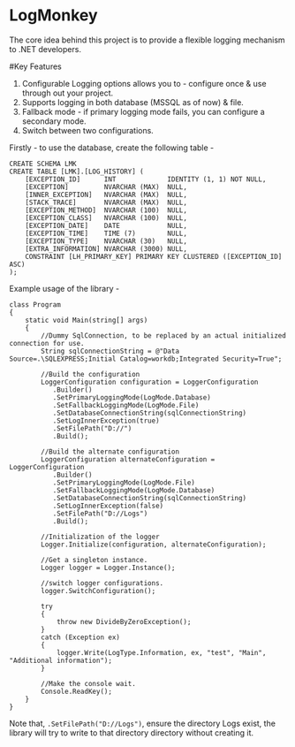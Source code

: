 # LogMonkey
The core idea behind this project is to provide a flexible logging mechanism to .NET developers.

#Key Features
1) Configurable Logging options allows you to - configure once & use through out your project.
2) Supports logging in both database (MSSQL as of now) & file.
3) Fallback mode - if primary logging mode fails, you can configure a secondary mode.
4) Switch between two configurations.

Firstly - to use the database, create the following table -
```
CREATE SCHEMA LMK
CREATE TABLE [LMK].[LOG_HISTORY] (
    [EXCEPTION_ID]      INT             IDENTITY (1, 1) NOT NULL,
    [EXCEPTION]         NVARCHAR (MAX)  NULL,
    [INNER_EXCEPTION]   NVARCHAR (MAX)  NULL,
    [STACK_TRACE]       NVARCHAR (MAX)  NULL,
    [EXCEPTION_METHOD]  NVARCHAR (100)  NULL,
    [EXCEPTION_CLASS]   NVARCHAR (100)  NULL,
    [EXCEPTION_DATE]    DATE            NULL,
    [EXCEPTION_TIME]    TIME (7)        NULL,
    [EXCEPTION_TYPE]    NVARCHAR (30)   NULL,
    [EXTRA_INFORMATION] NVARCHAR (3000) NULL,
    CONSTRAINT [LH_PRIMARY_KEY] PRIMARY KEY CLUSTERED ([EXCEPTION_ID] ASC)
);
```
Example usage of the library -

```
class Program
{
    static void Main(string[] args)
    {
        //Dummy SqlConnection, to be replaced by an actual initialized connection for use.
        String sqlConnectionString = @"Data Source=.\SQLEXPRESS;Initial Catalog=workdb;Integrated Security=True";

        //Build the configuration
        LoggerConfiguration configuration = LoggerConfiguration
           .Builder()
           .SetPrimaryLoggingMode(LogMode.Database)
           .SetFallbackLoggingMode(LogMode.File)
           .SetDatabaseConnectionString(sqlConnectionString)
           .SetLogInnerException(true)
           .SetFilePath("D://")
           .Build();

        //Build the alternate configuration
        LoggerConfiguration alternateConfiguration = LoggerConfiguration
           .Builder()
           .SetPrimaryLoggingMode(LogMode.File)
           .SetFallbackLoggingMode(LogMode.Database)
           .SetDatabaseConnectionString(sqlConnectionString)
           .SetLogInnerException(false)
           .SetFilePath("D://Logs")
           .Build();

        //Initialization of the logger
        Logger.Initialize(configuration, alternateConfiguration);

        //Get a singleton instance.
        Logger logger = Logger.Instance();

        //switch logger configurations.
        logger.SwitchConfiguration();

        try
        {
            throw new DivideByZeroException();
        }
        catch (Exception ex)
        {
            logger.Write(LogType.Information, ex, "test", "Main", "Additional information");
        }

        //Make the console wait.
        Console.ReadKey();
    }
}

```

Note that,  ``` .SetFilePath("D://Logs") ```, ensure the directory Logs exist, the library will try to write to that directory directory without 
creating it.
